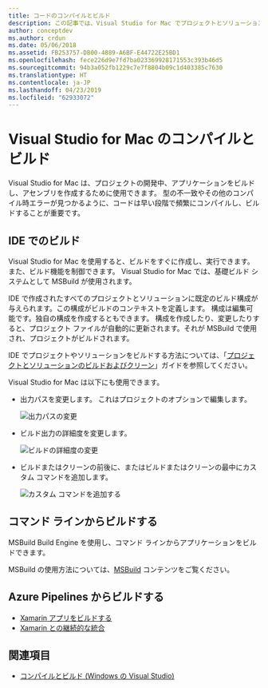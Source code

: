 ```yaml
---
title: コードのコンパイルとビルド
description: この記事では、Visual Studio for Mac でプロジェクトとソリューションをコンパイルおよびビルドする方法について説明します。
author: conceptdev
ms.author: crdun
ms.date: 05/06/2018
ms.assetid: FB253757-DB00-4889-A6BF-E44722E25BD1
ms.openlocfilehash: fece226d9e7fd7ba023369928171553c393b46d5
ms.sourcegitcommit: 94b3a052fb1229c7e7f8804b09c1d403385c7630
ms.translationtype: HT
ms.contentlocale: ja-JP
ms.lasthandoff: 04/23/2019
ms.locfileid: "62933072"
---
```

# <a name="compiling-and-building-in-visual-studio-for-mac"></a>Visual Studio for Mac のコンパイルとビルド

Visual Studio for Mac は、プロジェクトの開発中、アプリケーションをビルドし、アセンブリを作成するために使用できます。 型の不一致やその他のコンパイル時エラーが見つかるように、コードは早い段階で頻繁にコンパイルし、ビルドすることが重要です。

## <a name="building-from-the-ide"></a>IDE でのビルド

Visual Studio for Mac を使用すると、ビルドをすぐに作成し、実行できます。また、ビルド機能を制御できます。 Visual Studio for Mac では、基礎ビルド システムとして MSBuild が使用されます。

IDE で作成されたすべてのプロジェクトとソリューションに既定のビルド構成が与えられます。この構成がビルドのコンテキストを定義します。 構成は編集可能です。独自の構成を作成するともできます。 構成を作成したり、変更したりすると、プロジェクト ファイルが自動的に更新されます。それが MSBuild で使用され、プロジェクトがビルドされます。

IDE でプロジェクトやソリューションをビルドする方法については、「[プロジェクトとソリューションのビルドおよびクリーン](building-and-cleaning-projects-and-solutions.md)」ガイドを参照してください。

Visual Studio for Mac は以下にも使用できます。

* 出力パスを変更します。 これはプロジェクトのオプションで編集します。

    ![出力パスの変更](media/compiling-and-building-image4.png)

* ビルド出力の詳細度を変更します。

    ![ビルドの詳細度の変更](media/compiling-and-building-image5.png)

* ビルドまたはクリーンの前後に、またはビルドまたはクリーンの最中にカスタム コマンドを追加します。

    ![カスタム コマンドを追加する](media/compiling-and-building-image6.png)

## <a name="building-from-command-line"></a>コマンド ラインからビルドする

MSBuild Build Engine を使用し、コマンド ラインからアプリケーションをビルドできます。

MSBuild の使用方法については、[MSBuild](/visualstudio/msbuild/msbuild) コンテンツをご覧ください。

## <a name="building-from-azure-pipelines"></a>Azure Pipelines からビルドする

* [Xamarin アプリをビルドする](/vsts/pipelines/apps/mobile/xamarin?view=vsts&tabs=vsts)
* [Xamarin との継続的な統合](https://developer.xamarin.com/guides/cross-platform/ci/)

## <a name="see-also"></a>関連項目

- [コンパイルとビルド (Windows の Visual Studio)](/visualstudio/ide/compiling-and-building-in-visual-studio)